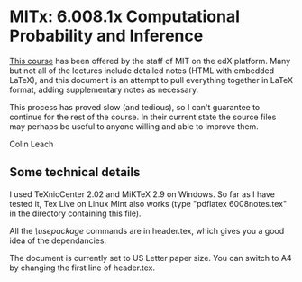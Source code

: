 # MITx: 6.008.1x Computational Probability and Inference

[This course](https://courses.edx.org/courses/course-v1:MITx+6.008.1x+3T2016/info) has been offered by the staff of MIT on the edX platform. Many but not all of the lectures include detailed notes (HTML with embedded LaTeX), and this document is an attempt to pull everything together in LaTeX format, adding supplementary notes as necessary.

This process has proved slow (and tedious), so I can't guarantee to continue for the rest of the course. In their current state the source files may perhaps be useful to anyone willing and able to improve them. 

Colin Leach

## Some technical details

I used TeXnicCenter 2.02 and MiKTeX 2.9 on Windows. So far as I have tested it, Tex Live on Linux Mint also works (type "pdflatex 6008notes.tex" in the directory containing this file).

All the *\usepackage* commands are in header.tex, which gives you a good idea of the dependancies.

The document is currently set to US Letter paper size. You can switch to A4 by changing the first line of header.tex.

